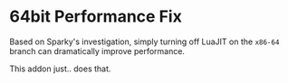 # 64bit Performance Fix

Based on Sparky's investigation, simply turning off LuaJIT on the `x86-64` branch can dramatically improve performance.

This addon just.. does that.
